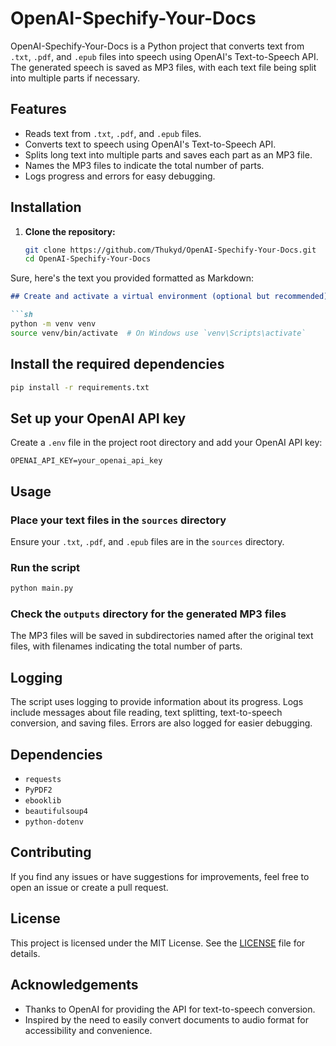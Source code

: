 # OpenAI-Spechify-Your-Docs

OpenAI-Spechify-Your-Docs is a Python project that converts text from `.txt`, `.pdf`, and `.epub` files into speech using OpenAI's Text-to-Speech API. The generated speech is saved as MP3 files, with each text file being split into multiple parts if necessary.

## Features

- Reads text from `.txt`, `.pdf`, and `.epub` files.
- Converts text to speech using OpenAI's Text-to-Speech API.
- Splits long text into multiple parts and saves each part as an MP3 file.
- Names the MP3 files to indicate the total number of parts.
- Logs progress and errors for easy debugging.

## Installation

1. **Clone the repository:**

   ```sh
   git clone https://github.com/Thukyd/OpenAI-Spechify-Your-Docs.git
   cd OpenAI-Spechify-Your-Docs

Sure, here's the text you provided formatted as Markdown:

```markdown
## Create and activate a virtual environment (optional but recommended):

```sh
python -m venv venv
source venv/bin/activate  # On Windows use `venv\Scripts\activate`
```

## Install the required dependencies

```sh
pip install -r requirements.txt
```

## Set up your OpenAI API key

Create a `.env` file in the project root directory and add your OpenAI API key:

```env
OPENAI_API_KEY=your_openai_api_key
```

## Usage

### Place your text files in the `sources` directory

Ensure your `.txt`, `.pdf`, and `.epub` files are in the `sources` directory.

### Run the script

```sh
python main.py
```

### Check the `outputs` directory for the generated MP3 files

The MP3 files will be saved in subdirectories named after the original text files, with filenames indicating the total number of parts.

## Logging

The script uses logging to provide information about its progress. Logs include messages about file reading, text splitting, text-to-speech conversion, and saving files. Errors are also logged for easier debugging.

## Dependencies

- `requests`
- `PyPDF2`
- `ebooklib`
- `beautifulsoup4`
- `python-dotenv`

## Contributing

If you find any issues or have suggestions for improvements, feel free to open an issue or create a pull request.

## License

This project is licensed under the MIT License. See the [LICENSE](LICENSE) file for details.

## Acknowledgements

- Thanks to OpenAI for providing the API for text-to-speech conversion.
- Inspired by the need to easily convert documents to audio format for accessibility and convenience.
